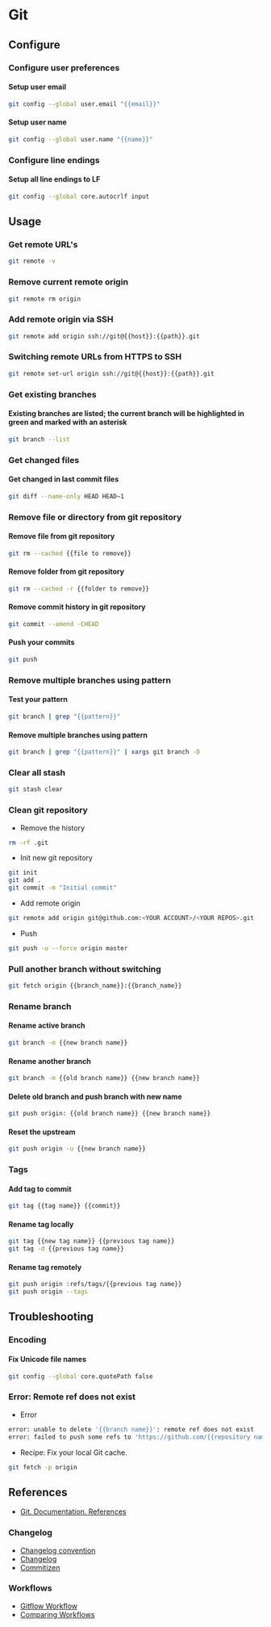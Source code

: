 # Git

## Configure

### Configure user preferences

#### Setup user email

```bash
git config --global user.email "{{email}}"
```

#### Setup user name

```bash
git config --global user.name "{{name}}"
```

### Configure line endings

#### Setup all line endings to LF

```bash
git config --global core.autocrlf input
```

## Usage

### Get remote URL's

```bash
git remote -v
```

### Remove current remote origin

```bash
git remote rm origin
```

### Add remote origin via SSH

```bash
git remote add origin ssh://git@{{host}}:{{path}}.git
```

### Switching remote URLs from HTTPS to SSH

```bash
git remote set-url origin ssh://git@{{host}}:{{path}}.git
```

### Get existing branches

#### Existing branches are listed; the current branch will be highlighted in green and marked with an asterisk

```bash
git branch --list
```

### Get changed files

#### Get changed in last commit files

```bash
git diff --name-only HEAD HEAD~1
```

### Remove file or directory from git repository

#### Remove file from git repository

```bash
git rm --cached {{file to remove}}
```

#### Remove folder from git repository

```bash
git rm --cached -r {{folder to remove}}
```

#### Remove commit history in git repository

```bash
git commit --amend -CHEAD
```

#### Push your commits

```bash
git push
```

### Remove multiple branches using pattern

#### Test your pattern

```bash
git branch | grep "{{pattern}}"
```

#### Remove multiple branches using pattern

```bash
git branch | grep "{{pattern}}" | xargs git branch -D
```

### Clear all stash

```bash
git stash clear
```

### Clean git repository

- Remove the history

```bash
rm -rf .git
```

- Init new git repository

```bash
git init
git add .
git commit -m "Initial commit"
```

- Add remote origin

```bash
git remote add origin git@github.com:<YOUR ACCOUNT>/<YOUR REPOS>.git
```

- Push

```bash
git push -u --force origin master
```

### Pull another branch without switching

```bash
git fetch origin {{branch_name}}:{{branch_name}}
```

### Rename branch

#### Rename active branch

```bash
git branch -m {{new branch name}}
```

#### Rename another branch

```bash
git branch -m {{old branch name}} {{new branch name}}
```

#### Delete old branch and push branch with new name

```bash
git push origin: {{old branch name}} {{new branch name}}
```

#### Reset the upstream

```bash
git push origin -u {{new branch name}}
```

### Tags

#### Add tag to commit

```bash
git tag {{tag name}} {{commit}}
```

#### Rename tag locally

```bash
git tag {{new tag name}} {{previous tag name}}
git tag -d {{previous tag name}}
```

#### Rename tag remotely

```bash
git push origin :refs/tags/{{previous tag name}}
git push origin --tags
```

## Troubleshooting

### Encoding

#### Fix Unicode file names

```bash
git config --global core.quotePath false
```

### Error: Remote ref does not exist

- Error

```bash
error: unable to delete '{{branch name}}': remote ref does not exist
error: failed to push some refs to 'https://github.com/{{repository name}}.git'
```

- Recipe: Fix your local Git cache.

```bash
git fetch -p origin
```

## References

- [Git. Documentation. References](https://git-scm.com/docs)

### Changelog

- [Changelog convention](https://keepachangelog.com/en/1.0.0/)
- [Changelog](https://www.npmjs.com/package/changelog)
- [Commitizen](https://www.npmjs.com/package/commitizen)

### Workflows

- [Gitflow Workflow](https://www.atlassian.com/git/tutorials/comparing-workflows/gitflow-workflow)
- [Comparing Workflows](https://www.atlassian.com/git/tutorials/comparing-workflows)

